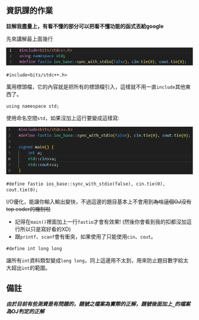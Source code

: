 ## 資訊課的作業

**註解我盡量上，有看不懂的部分可以把看不懂功能的函式丟給google**

先來講解最上面幾行

![圖片載入失敗](https://github.com/lucasw0908/SchoolCodingHomework/blob/main/img/template.png?raw=true)

```cpp=
#include<bits/stdc++.h>
```

萬用標頭檔，它的內容就是把所有的標頭檔引入，這樣就不用一直`include`其他東西了。

```cpp=
using namespace std;
```

使用命名空間`std`，如果沒加上這行要變成這樣寫:

![圖片載入失敗](https://github.com/lucasw0908/SchoolCodingHomework/blob/main/img/without_using_namespace_std.png?raw=true)

```cpp=
#define fastio ios_base::sync_with_stdio(false), cin.tie(0), cout.tie(0);
```
I/O優化，能讓你輸入輸出變快，不過這邊的題目基本上不會用到~~為啥這個OJ沒有top coder的機制啦~~
 * 記得在`main()`裡面加上一行`fastio`才會有效果! (然後你會看到我的扣都沒加這行所以只是寫好看的XD)
 * 跟`printf`、`scanf`會有衝突，如果使用了只能使用`cin`、`cout`。

```cpp=
#define int long long
```
讓所有`int`資料類型變成`long long`，同上這邊用不太到，用來防止題目數字給太大超出`int`的範圍。

## 備註

***由於目前有些測資是有問題的，題號之檔案為實際的正解，題號後面加上`_`的檔案為OJ判定的正解***